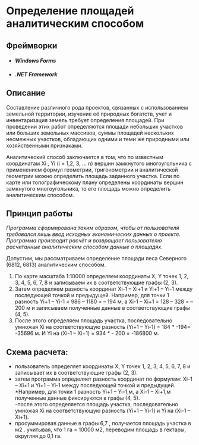# Определение площадей аналитическим способом

## Фреймворки

- #### *Windows Forms*

- #### *.NET Framework*

## Описание

Составление различного рода проектов, связанных с использованием земельной территории, изучение её природных богатств, учет и инвентаризация земель требует определения площадей. 
При проведении этих работ определяются площади небольших участков или больших земельных массивов, суммы площадей нескольких несмежных участков, обладающих одними и теми же природными или хозяйственными признаками.

Аналитический способ заключается в том, что по известным координатам Xi , Yi (i = 1,2, 3, … n) вершин замкнутого многоугольника с применением формул геометрии, тригонометрии и аналитической геометрии можно определить площадь заданного участка. Если по карте или топографическому плану определены координаты вершин замкнутого многоугольника, то его площадь можно определить аналитическим способом.


## Принцип работы

*Программа сформирована таким образом, чтобы от пользователя требовался лишь ввод исходных экономических данных о проекте. Программа производит расчёт и возвращает пользователю расчитанные аналитическим способом данные о площадях.*

Допустим, мы рассматриваем определение площади леса Северного (6812, 6813) аналитическим способом.
1) По карте масштаба 1:10000 определяем координаты X, Y точек 1, 2, 3, 4, 5, 6, 7, 8 и записываем их в соответствующие графы (2, 3).
2) Затем определяем разность координат Xi-1 – Xi+1 и Yi+1 – Yi-1 между последующей точкой и предыдущей. Например, для точки 1 разность Yi+1 – Yi-1 = 986 – 1180 = – 194 м, а Xi-1 – Xi+1 = 128 – 328 = –200 м и записываем полученные данные в соответствующие графы (4, 5).
3) После этого определяем площадь участка, последовательно умножая Xi на соответствующую разность (Yi+1 – Yi-1) = 184 * -194= -35696 м. И Yi на (Xi-1 – Xi+1) = 934 * - 200 = -186800 м.

## Схема расчета:
- пользователь определяет координаты X, Y точек 1, 2, 3, 4, 5, 6, 7, 8 и записывает их в соответствующие графы (2, 3). 
- затем программа определяет разность координат по формулам: Xi-1 – Xi+1 и Yi+1 – Yi-1 между последующей точкой и предыдущей. 
*Например, для точки 1 разность Yi+1 – Yi-1,м, а Xi-1 – Xi+1,м полученные данные фиксируются в графы (4, 5).  
-после этого определяется площадь участка, последовательно умножая Xi на соответствующую разность (Yi+1 – Yi-1) и Yi на (Xi-1 – Xi+1). 
- просуммировав данные в графы 6,7 , получается площадь участка в м2 . учитывая, что 1 га = 10000 м2, переводим площадь в гектары, округляя до 0,1 га. 
